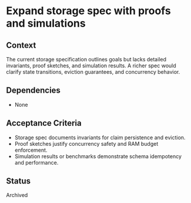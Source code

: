 # Expand storage spec with proofs and simulations

## Context
The current storage specification outlines goals but lacks detailed
invariants, proof sketches, and simulation results. A richer spec would
clarify state transitions, eviction guarantees, and concurrency behavior.

## Dependencies
- None

## Acceptance Criteria
- Storage spec documents invariants for claim persistence and eviction.
- Proof sketches justify concurrency safety and RAM budget enforcement.
- Simulation results or benchmarks demonstrate schema idempotency and performance.

## Status
Archived
